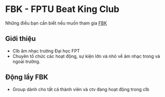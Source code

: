 # FBK - FPTU Beat King Club

Những điều bạn cần biết nếu muốn tham gia [FBK](https://www.facebook.com/FPTBeatKingClub)

## Giới thiệu

- Clb âm nhạc trường Đại học FPT
- Chuyên tổ chức các hoạt động, sự kiện lớn và nhỏ về âm nhạc trong và ngoài trường.

## Động lầy FBK

- Group dành cho tất cả thành viên và ctv đang hoạt động trong clb
